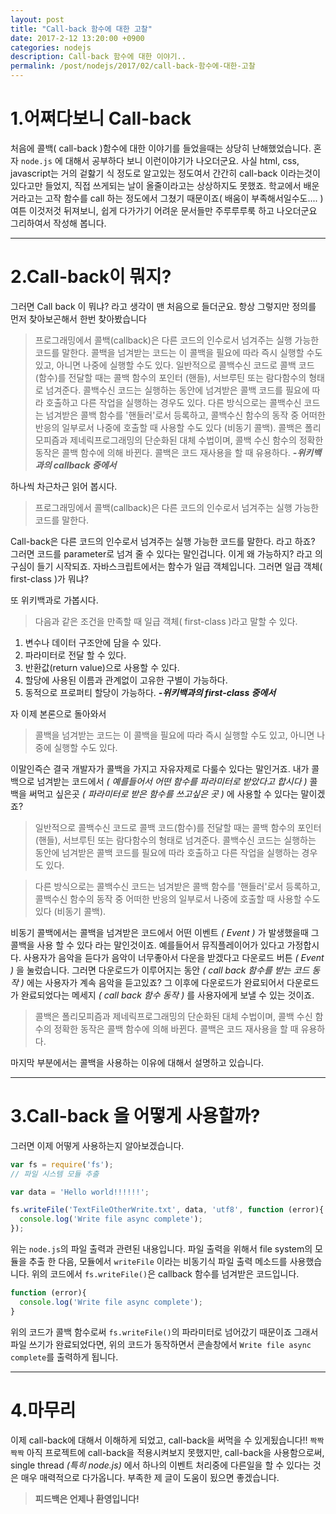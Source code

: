 ```yaml
---
layout: post
title: "Call-back 함수에 대한 고찰"
date: 2017-2-12 13:20:00 +0900
categories: nodejs
description: Call-back 함수에 대한 이야기..
permalink: /post/nodejs/2017/02/call-back-함수에-대한-고찰
---
```


1.어쩌다보니 Call-back
=============

처음에 콜백( call-back )함수에 대한 이야기를 들었을때는 상당히 난해했었습니다.
혼자 `node.js` 에 대해서 공부하다 보니 이런이야기가 나오더군요.
사실 html, css, javascript는 거의 겉핧기 식 정도로 알고있는 정도여서 간간히 call-back 이라는것이 있다고만 들었지, 직접 쓰게되는 날이 올줄이라고는 상상하지도 못했죠.
학교에서 배운거라고는 고작 함수를 call 하는 정도에서 그쳤기 때문이죠( 배움이 부족해서일수도.... )
여튼 이것저것 뒤져보니, 쉽게 다가가기 어려운 문서들만 주루루루룩 하고 나오더군요 그리하여서 작성해 봅니다.

***

2.Call-back이 뭐지?
=============

그러면 Call back 이 뭐냐? 라고 생각이 맨 처음으로 들더군요.
항상 그렇지만 정의를 먼저 찾아보곤해서 한번 찾아봤습니다

> 프로그래밍에서 콜백(callback)은 다른 코드의 인수로서 넘겨주는 실행 가능한 코드를 말한다. 콜백을 넘겨받는 코드는 이 콜백을 필요에 따라 즉시 실행할 수도 있고, 아니면 나중에 실행할 수도 있다.
일반적으로 콜백수신 코드로 콜백 코드(함수)를 전달할 때는 콜백 함수의 포인터 (핸들), 서브루틴 또는 람다함수의 형태로 넘겨준다. 콜백수신 코드는 실행하는 동안에 넘겨받은 콜백 코드를 필요에 따라 호출하고 다른 작업을 실행하는 경우도 있다.
다른 방식으로는 콜백수신 코드는 넘겨받은 콜백 함수를 '핸들러'로서 등록하고, 콜백수신 함수의 동작 중 어떠한 반응의 일부로서 나중에 호출할 때 사용할 수도 있다 (비동기 콜백).
콜백은 폴리모피즘과 제네릭프로그래밍의 단순화된 대체 수법이며, 콜백 수신 함수의 정확한 동작은 콜백 함수에 의해 바뀐다. 콜백은 코드 재사용을 할 때 유용하다.
> ***-위키백과의 callback 중에서***

하나씩 차근차근 읽어 봅시다.

> 프로그래밍에서 콜백(callback)은 다른 코드의 인수로서 넘겨주는 실행 가능한 코드를 말한다.

Call-back은 다른 코드의 인수로서 넘겨주는 실행 가능한 코드를 말한다. 라고 하죠? 그러면 코드를 parameter로 넘겨 줄 수 있다는 말인겁니다.
이게 왜 가능하지? 라고 의구심이 들기 시작되죠. 자바스크립트에서는 함수가 일급 객체입니다.
그러면 일급 객체( first-class )가 뭐냐?

또 위키백과로 가봅시다.

> 다음과 같은 조건을 만족할 때 일급 객체( first-class )라고 말할 수 있다.
1. 변수나 데이터 구조안에 담을 수 있다.
2. 파라미터로 전달 할 수 있다.
3. 반환값(return value)으로 사용할 수 있다.
4. 할당에 사용된 이름과 관계없이 고유한 구별이 가능하다.
5. 동적으로 프로퍼티 할당이 가능하다.
***-위키백과의 first-class 중에서***

자 이제 본론으로 돌아와서

> 콜백을 넘겨받는 코드는 이 콜백을 필요에 따라 즉시 실행할 수도 있고, 아니면 나중에 실행할 수도 있다.

이말인즉슨 결국 개발자가 콜백을 가지고 자유자제로 다룰수 있다는 말인거죠. 내가 콜백으로 넘겨받는 코드에서 *( 예를들어서 어떤 함수를 파라미터로 받았다고 합시다 )* 콜백을 써먹고 싶은곳 *( 파라미터로 받은 함수를 쓰고싶은 곳 )* 에 사용할 수 있다는 말이겠죠?

> 일반적으로 콜백수신 코드로 콜백 코드(함수)를 전달할 때는 콜백 함수의 포인터 (핸들), 서브루틴 또는 람다함수의 형태로 넘겨준다. 콜백수신 코드는 실행하는 동안에 넘겨받은 콜백 코드를 필요에 따라 호출하고 다른 작업을 실행하는 경우도 있다.

> 다른 방식으로는 콜백수신 코드는 넘겨받은 콜백 함수를 '핸들러'로서 등록하고, 콜백수신 함수의 동작 중 어떠한 반응의 일부로서 나중에 호출할 때 사용할 수도 있다 (비동기 콜백).

비동기 콜백에서는 콜백을 넘겨받은 코드에서 어떤 이벤트 *( Event )* 가 발생했을때 그 콜백을 사용 할 수 있다 라는 말인것이죠.
예를들어서 뮤직플레이어가 있다고 가정합시다. 사용자가 음악을 듣다가 음악이 너무좋아서 다운을 받겠다고 다운로드 버튼 *( Event )* 을 눌렀습니다. 그러면 다운로드가 이루어지는 동안 *( call back 함수를 받는 코드 동작 )* 에는 사용자가 계속 음악을 듣고있죠? 그 이후에 다운로드가 완료되어서 다운로드가 완료되었다는 메세지 *( call back 함수 동작 )* 를 사용자에게 보낼 수 있는 것이죠.

> 콜백은 폴리모피즘과 제네릭프로그래밍의 단순화된 대체 수법이며, 콜백 수신 함수의 정확한 동작은 콜백 함수에 의해 바뀐다. 콜백은 코드 재사용을 할 때 유용하다.

마지막 부분에서는 콜백을 사용하는 이유에 대해서 설명하고 있습니다.

***

3.Call-back 을 어떻게 사용할까?
=============

그러면 이제 어떻게 사용하는지 알아보겠습니다.

~~~javascript
var fs = require('fs');
// 파일 시스템 모듈 추출

var data = 'Hello world!!!!!!';

fs.writeFile('TextFileOtherWrite.txt', data, 'utf8', function (error){
  console.log('Write file async complete');
});
~~~

위는 `node.js`의 파일 출력과 관련된 내용입니다.
파일 출력을 위해서 file system의 모듈을 추출 한 다음, 모듈에서 `writeFile` 이라는 비동기식 파일 출력 메소드를 사용했습니다.
위의 코드에서 `fs.writeFile()`은 callback 함수를 넘겨받은 코드입니다.

~~~javascript
function (error){
  console.log('Write file async complete');
}
~~~
위의 코드가 콜백 함수로써 `fs.writeFile()`의 파라미터로 넘어갔기 때문이죠
그래서 파일 쓰기가 완료되었다면, 위의 코드가 동작하면서 콘솔창에서 `Write file async complete`를 출력하게 됩니다.

***

4.마무리
=============

이제 call-back에 대해서 이해하게 되었고, call-back을 써먹을 수 있게됬습니다!! `짝짝짝짝`
아직 프로젝트에 call-back을 적용시켜보지 못했지만, call-back을 사용함으로써, single thread *(특히 node.js)* 에서 하나의 이벤트 처리중에 다른일을 할 수 있다는 것은 매우 매력적으로 다가옵니다. 부족한 제 글이 도움이 됬으면 좋겠습니다.

> **피드백은 언제나 환영입니다!**
